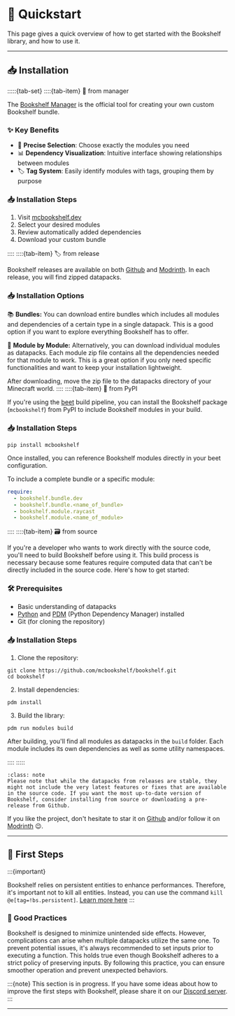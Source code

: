 # 🚀&nbsp;Quickstart

This page gives a quick overview of how to get started with the Bookshelf library, and how to use it.

---

## 📥 Installation

:::::{tab-set}
::::{tab-item} 🔌 from manager

The [Bookshelf Manager](https://mcbookshelf.dev) is the official tool for creating your own custom Bookshelf bundle.

### ✨ Key Benefits

- 🎯 **Precise Selection**: Choose exactly the modules you need
- 📊 **Dependency Visualization**: Intuitive interface showing relationships between modules
- 🏷️ **Tag System**: Easily identify modules with tags, grouping them by purpose

### 📥 Installation Steps

1. Visit [mcbookshelf.dev](https://mcbookshelf.dev)
2. Select your desired modules
3. Review automatically added dependencies
4. Download your custom bundle

::::
::::{tab-item} 🏷️ from release

Bookshelf releases are available on both [Github](https://github.com/mcbookshelf/bookshelf/releases) and [Modrinth](https://modrinth.com/organization/mcbookshelf).
In each release, you will find zipped datapacks.

### 📥 Installation Options

📚 **Bundles:** You can download entire bundles which includes all modules and dependencies of a certain type in a single datapack. This is a good option if you want to explore everything Bookshelf has to offer.

🧩 **Module by Module:** Alternatively, you can download individual modules as datapacks. Each module zip file contains all the dependencies needed for that module to work. This is a great option if you only need specific functionalities and want to keep your installation lightweight.

After downloading, move the zip file to the datapacks directory of your Minecraft world.
::::
::::{tab-item} 🐍 from PyPI

If you're using the [beet](https://github.com/mcbeet/beet) build pipeline, you can install the Bookshelf package (`mcbookshelf`) from PyPI to include Bookshelf modules in your build.

### 📥 Installation Steps

```shell
pip install mcbookshelf
```

Once installed, you can reference Bookshelf modules directly in your beet configuration.

To include a complete bundle or a specific module:
```yaml
require:
  - bookshelf.bundle.dev
  - bookshelf.bundle.<name_of_bundle>
  - bookshelf.module.raycast
  - bookshelf.module.<name_of_module>
```
::::
::::{tab-item} 🗃️ from source

If you're a developer who wants to work directly with the source code, you'll need to build Bookshelf before using it. This build process is necessary because some features require computed data that can't be directly included in the source code. Here's how to get started:

### 🛠️ Prerequisites

- Basic understanding of datapacks
- [Python](https://www.python.org/downloads/) and [PDM](https://pdm.fming.dev/latest/) (Python Dependency Manager) installed
- Git (for cloning the repository)

### 📥 Installation Steps

1. Clone the repository:
```shell
git clone https://github.com/mcbookshelf/bookshelf.git
cd bookshelf
```

2. Install dependencies:
```shell
pdm install
```

3. Build the library:
```shell
pdm run modules build
```

After building, you'll find all modules as datapacks in the `build` folder. Each module includes its own dependencies as well as some utility namespaces.

::::
:::::

```{admonition} Note
:class: note
Please note that while the datapacks from releases are stable, they might not include the very latest features or fixes that are available in the source code. If you want the most up-to-date version of Bookshelf, consider installing from source or downloading a pre-release from Github.
```

If you like the project, don't hesitate to star it on [Github](https://github.com/mcbookshelf/bookshelf) and/or follow it on [Modrinth](https://modrinth.com/organization/mcbookshelf) 😉.

---

## 👶 First Steps

:::{important}

Bookshelf relies on persistent entities to enhance performances. Therefore, it's important not to kill all entities. Instead, you can use the command `kill @e[tag=!bs.persistent]`. [Learn more here](contribute/shared-resources.md#entities)
:::

### 📖 Good Practices

Bookshelf is designed to minimize unintended side effects. However, complications can arise when multiple datapacks utilize the same one. To prevent potential issues, it's always recommended to set inputs prior to executing a function. This holds true even though Bookshelf adheres to a strict policy of preserving inputs. By following this practice, you can ensure smoother operation and prevent unexpected behaviors.

:::{note}
This section is in progress. If you have some ideas about how to improve the first steps with Bookshelf, please share it on our [Discord server](https://discord.gg/MkXytNjmBt).
:::

---


<!--

Now that Bookshelf is installed on your map (or once you are on the sandbox map), let's start to make some basic stuff to understand how it work!

First, let's test if Bookshelf is correctly installed. To do so, enter the following command in your chat:

```
/function bs:hello
```

If the Gunivers-Lib is well installed, you should see "Hello World!" in the chat. If it's not the case, verify that the cheat are enabled in your world (or command-blocks are enabled in the `server.properties` file if you are on a server).

Great! Now, let's play with funny things. Place a command-block in repreat mode and powered.

<div align="center">

![](https://gunivers.net/wp-content/uploads/2022/06/Command-block-repeat-1.png)

</div>

In this command block, you can enter the command of one of the following example system:

- **LGdir** : this system allow you to shoot lasers. To shoot, take a `carrot_on_a_stick` and right-click on it!
    ```
    function bs.example:lgdir
    ```
- **Drop to place** : this system allow you to place minecraft blocks by dropping the items instead of right clicking on it. Useless so essential!
    ```
    function bs.example:drop_to_place
    ```
- **Walk Trail** : this system create a trail where the players are walking. This trail is made of items corresponding to the block they are walking on.
    ```
    function bs.example:walk_trail
    ```


:::{note}
This section is in progress. If you have some ideas about how to improves the first steps with the Glibs, please share it on our [Discord server](https://discord.gg/MkXytNjmBt).
:::

---
-->

```{include} _templates/comments.md
```
